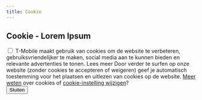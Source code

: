 ```yaml
---
title: Cookie
---
```


## Cookie - Lorem Ipsum

<div class="cookie">
    <div class="cookie-content">
        <div class="cookie-message">
            <input type="checkbox" class="cookie-message-toggle" id="cookie-message-readmore">
            T-Mobile maakt gebruik van cookies om de website te verbeteren, gebruiksvriendelijker te maken, social media aan te kunnen bieden en relevante advertenties te tonen. 
            <label for="cookie-message-readmore" class="cookie-message-readmore-link">Lees meer</label>
            <span class="cookie-message-readmore-text">Door verder te surfen op onze website (zonder cookies te accepteren of weigeren) geef je automatisch toestemming voor het plaatsen en uitlezen van cookies op de website. <a href="/privacy-statement" target="_blank">Meer weten</a> over cookies of <a href="/cookies" target="_blank">cookie-instelling wijzigen</a>?</span>
        </div>
        <button class="cookie-button">
                <span class="cookie-button-text">Sluiten</span>
                <span class="icon-close"></span>
        </button>
    </div>
</div>